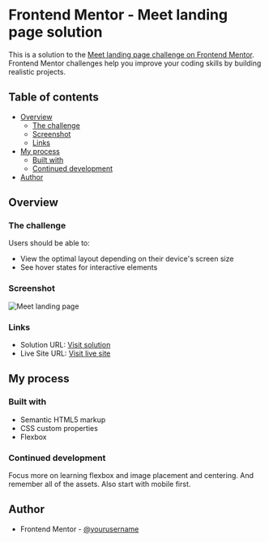 # Frontend Mentor - Meet landing page solution

This is a solution to the [Meet landing page challenge on Frontend Mentor](https://www.frontendmentor.io/challenges/meet-landing-page-rbTDS6OUR). Frontend Mentor challenges help you improve your coding skills by building realistic projects. 

## Table of contents

- [Overview](#overview)
  - [The challenge](#the-challenge)
  - [Screenshot](#screenshot)
  - [Links](#links)
- [My process](#my-process)
  - [Built with](#built-with)
  - [Continued development](#continued-development)
- [Author](#author)

## Overview

### The challenge

Users should be able to:

- View the optimal layout depending on their device's screen size
- See hover states for interactive elements

### Screenshot

![Meet landing page](https://user-images.githubusercontent.com/36529826/120032270-8e2e7480-bfbf-11eb-8bdf-a47800ff3299.png)

### Links

- Solution URL: [Visit solution](https://github.com/cotybro/Meet-landing-page/blob/main/index.html)
- Live Site URL: [Visit live site](https://meet-landing-page-omega.vercel.app/)

## My process

### Built with

- Semantic HTML5 markup
- CSS custom properties
- Flexbox

### Continued development

Focus more on learning flexbox and image placement and centering. And remember all of the assets.
Also start with mobile first.

## Author

- Frontend Mentor - [@yourusername](https://www.frontendmentor.io/profile/cotybro)
